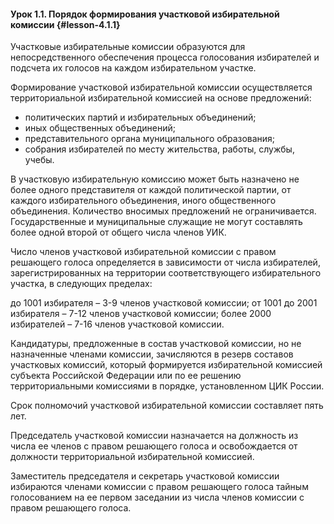 #### Урок 1.1. Порядок формирования участковой избирательной комиссии {#lesson-4.1.1}

Участковые избирательные комиссии образуются для непосредственного обеспечения процесса голосования избирателей и подсчета их голосов на каждом избирательном участке.

Формирование участковой избирательной комиссии осуществляется территориальной избирательной комиссией на основе предложений:

- политических партий и избирательных объединений;
- иных общественных объединений;
- представительного органа муниципального образования;
- собрания избирателей по месту жительства, работы, службы, учебы.

В участковую избирательную комиссию может быть назначено не более одного представителя от каждой политической партии, от каждого избирательного объединения, иного общественного объединения. Количество вносимых предложений не ограничивается. Государственные и муниципальные служащие не могут составлять более одной второй от общего числа членов УИК.

Число членов участковой избирательной комиссии с правом решающего голоса определяется в зависимости от числа избирателей, зарегистрированных на территории соответствующего избирательного участка, в следующих пределах:

до 1001 избирателя – 3-9 членов участковой комиссии;
от 1001 до 2001 избирателя – 7-12 членов участковой комиссии;
более 2000 избирателей – 7-16 членов участковой комиссии.

Кандидатуры, предложенные в состав участковой комиссии, но не назначенные членами комиссии, зачисляются в резерв составов участковых комиссий, который формируется избирательной комиссией субъекта Российской Федерации или по ее решению территориальными комиссиями в порядке, установленном ЦИК России.

Срок полномочий участковой избирательной комиссии составляет пять лет.

Председатель участковой комиссии назначается на должность из числа ее членов с правом решающего голоса и освобождается от должности территориальной избирательной комиссией.

Заместитель председателя и секретарь участковой комиссии избираются членами комиссии с правом решающего голоса тайным голосованием на ее первом заседании из числа членов комиссии с правом решающего голоса.
